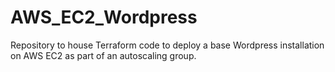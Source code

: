 # AWS_EC2_Wordpress
Repository to house Terraform code to deploy a base Wordpress installation on AWS EC2 as part of an autoscaling group.
